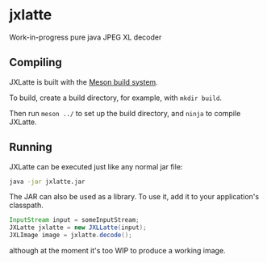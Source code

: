 # jxlatte
Work-in-progress pure java JPEG XL decoder

## Compiling
JXLatte is built with the [Meson build system](https://mesonbuild.com/).

To build, create a build directory, for example, with `mkdir build`.

Then run `meson ../` to set up the build directory, and `ninja` to compile JXLatte.

## Running
JXLatte can be executed just like any normal jar file:

```sh
java -jar jxlatte.jar
```

The JAR can also be used as a library. To use it, add it to your application's classpath.

```java
InputStream input = someInputStream;
JXLatte jxlatte = new JXLLatte(input);
JXLImage image = jxlatte.decode();
```

although at the moment it's too WIP to produce a working image.
